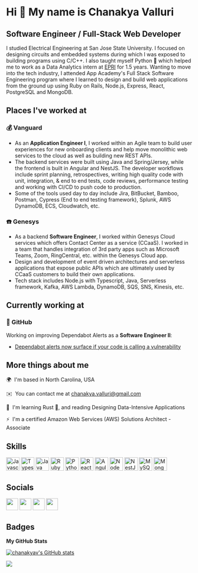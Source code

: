 Hi 👋 My name is Chanakya Valluri
=================================

Software Engineer / Full-Stack Web Developer
--------------------------------------------

I studied Electrical Engineering at San Jose State University. I focused on designing circuits and embedded systems during which I was exposed to building programs using C/C++. I also taught myself Python 🐍 which helped me to work as a Data Analytics intern at [EPRI](https://www.epri.com/) for 1.5 years. Wanting to move into the tech industry, I attended App Academy's Full Stack Software Engineering program where I learned to design and build web applications from the ground up using Ruby on Rails, Node.js, Express, React, PostgreSQL and MongoDB. 

## Places I've worked at 

### 💰 Vanguard
- As an **Application Engineer I**, I worked within an Agile team to build user experiences for new onboarding clients and help move monolithic web services to the cloud as well as building new REST APIs. 
- The backend services were built using Java and Spring/Jersey, while the frontend is built in Angular and NestJS. The developer workflows include sprint planning, retrospectives, writing high quality code with unit, integration, & end to end tests, code reviews, performance testing and working with CI/CD to push code to production. 
- Some of the tools used day to day include Jira, BitBucket, Bamboo, Postman, Cypress (End to end testing framework), Splunk, AWS DynamoDB, ECS, Cloudwatch, etc. 

### ☎️ Genesys
- As a backend **Software Engineer**, I worked within Genesys Cloud services which offers Contact Center as a service (CCaaS). I worked in a team that handles integration of 3rd party apps such as Microsoft Teams, Zoom, RingCentral, etc. within the Genesys Cloud app.
- Design and development of event driven architectures and serverless applications that expose public APIs which are ultimately used by CCaaS customers to build their own applications.
- Tech stack includes Node.js with Typescript, Java, Serverless framework, Kafka, AWS Lambda, DynamoDB, SQS, SNS, Kinesis, etc. 

## Currently working at 

### 🥳 GitHub
Working on improving Dependabot Alerts as a **Software Engineer II**:
- [Dependabot alerts now surface if your code is calling a vulnerability](https://github.blog/2022-04-14-dependabot-alerts-now-surface-if-code-is-calling-vulnerability/)

## More things about me
🌍  I'm based in North Carolina, USA

✉️  You can contact me at [chanakya.valluri@gmail.com](mailto:chanakya.valluri@gmail.com)

🧠  I'm learning Rust 🦀, and reading Designing Data-Intensive Applications

⚡  I'm a certified Amazon Web Services (AWS) Solutions Architect - Associate

## Skills
<p align="left">
                                <a href="https://developer.mozilla.org/en-US/docs/Web/JavaScript" target="_blank" rel="noreferrer"><img src="https://raw.githubusercontent.com/danielcranney/readme-generator/main/public/icons/skills/javascript-colored.svg" width="36" height="36" alt="Javascript" /></a>
                                <a href="https://www.typescriptlang.org/" target="_blank" rel="noreferrer"><img src="https://raw.githubusercontent.com/danielcranney/readme-generator/main/public/icons/skills/typescript-colored.svg" width="36" height="36" alt="Typescript" /></a>
                                <a href="https://www.oracle.com/java/" target="_blank" rel="noreferrer"><img src="https://raw.githubusercontent.com/danielcranney/readme-generator/main/public/icons/skills/java-colored.svg" width="36" height="36" alt="Java" /></a>
                                <a href="https://www.ruby-lang.org/en/" target="_blank" rel="noreferrer"><img src="https://raw.githubusercontent.com/danielcranney/readme-generator/main/public/icons/skills/ruby-colored.svg" width="36" height="36" alt="Ruby" /></a>
                                <a href="https://www.python.org/" target="_blank" rel="noreferrer"><img src="https://raw.githubusercontent.com/danielcranney/readme-generator/main/public/icons/skills/python-colored.svg" width="36" height="36" alt="Python" /></a>
                                <a href="https://reactjs.org/" target="_blank" rel="noreferrer"><img src="https://raw.githubusercontent.com/danielcranney/readme-generator/main/public/icons/skills/react-colored.svg" width="36" height="36" alt="React" /></a>
                                <a href="https://angular.io/" target="_blank" rel="noreferrer"><img src="https://raw.githubusercontent.com/danielcranney/readme-generator/main/public/icons/skills/angularjs-colored.svg" width="36" height="36" alt="Angular" /></a>
                                <a href="https://nodejs.org/en/" target="_blank" rel="noreferrer"><img src="https://raw.githubusercontent.com/danielcranney/readme-generator/main/public/icons/skills/nodejs-colored.svg" width="36" height="36" alt="NodeJS" /></a>
                                <a href="https://docs.nestjs.com/" target="_blank" rel="noreferrer"><img src="https://raw.githubusercontent.com/danielcranney/readme-generator/main/public/icons/skills/nestjs-colored.svg" width="36" height="36" alt="NestJS" /></a>
                                <a href="https://www.mysql.com/" target="_blank" rel="noreferrer"><img src="https://raw.githubusercontent.com/danielcranney/readme-generator/main/public/icons/skills/mysql-colored.svg" width="36" height="36" alt="MySQL" /></a>
                                <a href="https://www.mongodb.com/" target="_blank" rel="noreferrer"><img src="https://raw.githubusercontent.com/danielcranney/readme-generator/main/public/icons/skills/mongodb-colored.svg" width="36" height="36" alt="MongoDB" /></a>
</p>
                    
## Socials       
<p align="left">
      <a href="https://www.github.com/chanakyav" target="_blank" rel="noreferrer"><img src="https://raw.githubusercontent.com/danielcranney/readme-generator/main/public/icons/socials/github.svg" width="32" height="32" /></a>
      <a href="http://www.instagram.com/damaged.lens" target="_blank" rel="noreferrer"><img src="https://raw.githubusercontent.com/danielcranney/readme-generator/main/public/icons/socials/instagram.svg" width="32" height="32" /></a>
      <a href="https://www.linkedin.com/in/chanakya-valluri-91250739" target="_blank" rel="noreferrer"><img src="https://raw.githubusercontent.com/danielcranney/readme-generator/main/public/icons/socials/linkedin.svg" width="32" height="32" /></a>
      <a href="https://www.twitter.com/ChanakyaValluri" target="_blank" rel="noreferrer"><img src="https://raw.githubusercontent.com/danielcranney/readme-generator/main/public/icons/socials/twitter.svg" width="32" height="32" /></a></p>
      
## Badges
<b>My GitHub Stats</b>

<a href="http://www.github.com/chanakyav">
<img src="https://github-readme-stats.vercel.app/api?username=chanakyav&show_icons=true&hide=&count_private=true&title_color=0891b2&text_color=ffffff&icon_color=0891b2&bg_color=1c1917&hide_border=true&show_icons=true" alt="chanakyav's GitHub stats" /></a
<br>
  
<a href="http://www.github.com/chanakyav"><img src="https://github-readme-streak-stats.herokuapp.com/?user=chanakyav&stroke=ffffff&background=1c1917&ring=0891b2&fire=0891b2&currStreakNum=ffffff&currStreakLabel=0891b2&sideNums=ffffff&sideLabels=ffffff&dates=ffffff&hide_border=true" /></a>
